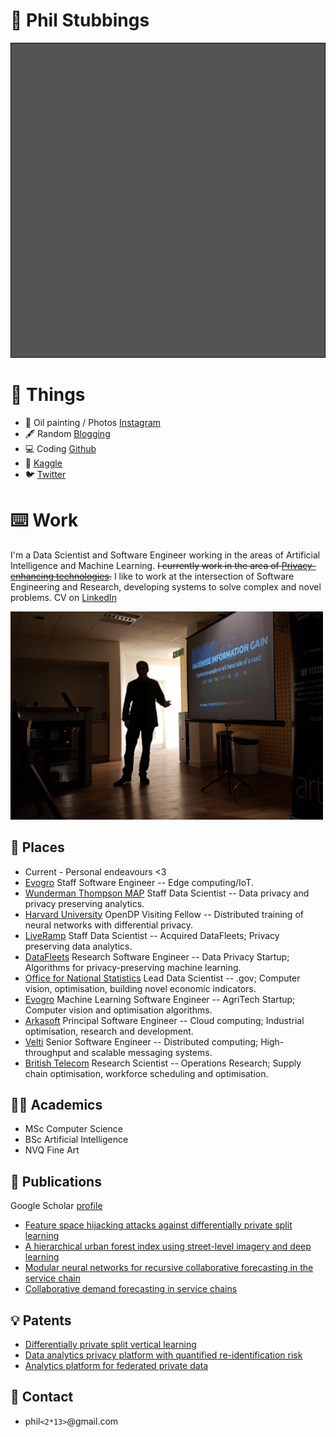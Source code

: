 # 👋 Phil Stubbings

![phil stubbings](output.gif "phil stubbings")

# 🖤 Things

* 🎨 Oil painting / Photos [Instagram](https://www.instagram.com/philnocturne/)
* 🖋️ Random [Blogging](https://parasec.net/blog/)
* 💻 Coding [Github](https://github.com/phil8192)
* 🥉 [Kaggle](https://www.kaggle.com/edgecrusher)
* 🐦 [Twitter](https://twitter.com/vectorinversion)


# ⌨️ Work

I'm a Data Scientist and Software Engineer working in the areas of Artificial Intelligence and Machine Learning. <strike>I currently work in the area of [Privacy-enhancing technologies](https://en.wikipedia.org/wiki/Privacy-enhancing_technologies).</strike> I like to work at the intersection of Software Engineering and Research, developing systems to solve complex and novel problems. CV on [LinkedIn](https://www.linkedin.com/in/sphil/)

![phil stubbings](1.jpg "phil stubbings")

## 🏢 Places

* Current - Personal endeavours <3
* [Evogro](https://www.evogro.com/) Staff Software Engineer -- Edge computing/IoT.
* [Wunderman Thompson MAP](https://wt-map.com/) Staff Data Scientist -- Data privacy and privacy preserving analytics.
* [Harvard University](https://opendp.org/people/philip-stubbings) OpenDP Visiting Fellow -- Distributed training of neural networks with differential privacy.
* [LiveRamp](https://liveramp.com/) Staff Data Scientist -- Acquired DataFleets; Privacy preserving data analytics.
* [DataFleets](https://techcrunch.com/2021/02/09/encrypted-data-handling-startup-datafleets-acquired-by-liveramp-for-over-68m/) Research Software Engineer -- Data Privacy Startup; Algorithms for privacy-preserving machine learning.
* [Office for National Statistics](https://datasciencecampus.ons.gov.uk/) Lead Data Scientist -- .gov; Computer vision, optimisation, building novel economic indicators.
* [Evogro](https://www.evogro.com/) Machine Learning Software Engineer -- AgriTech Startup; Computer vision and optimisation algorithms.
* [Arkasoft](http://www.arkasoft.com/) Principal Software Engineer -- Cloud computing; Industrial optimisation, research and development.
* [Velti](https://www.velti.ai/) Senior Software Engineer -- Distributed computing; High-throughput and scalable messaging systems.
* [British Telecom](https://atadastral.co.uk/) Research Scientist -- Operations Research; Supply chain optimisation, workforce scheduling and optimisation.

## 👨‍🎓 Academics

* MSc Computer Science
* BSc Artificial Intelligence
* NVQ Fine Art

## 📘 Publications

Google Scholar [profile](https://scholar.google.co.uk/citations?user=kg1_CuEAAAAJ&hl=en)

* [Feature space hijacking attacks against differentially private split learning](https://arxiv.org/abs/2201.04018)
* [A hierarchical urban forest index using street-level imagery and deep learning](https://www.mdpi.com/2072-4292/11/12/1395/htm)
* [Modular neural networks for recursive collaborative forecasting in the service chain](https://www.sciencedirect.com/science/article/abs/pii/S0950705108000440)
* [Collaborative demand forecasting in service chains](https://link.springer.com/chapter/10.1007/978-3-540-75504-3_16)

## 💡 Patents

* [Differentially private split vertical learning](https://patents.google.com/patent/WO2023081183A1/en)
* [Data analytics privacy platform with quantified re-identification risk](https://patents.google.com/patent/WO2022061162A1/en)
* [Analytics platform for federated private data](https://patents.google.com/patent/WO2022061165A1/en)

## 🤝 Contact

* phil`<2*13>`@gmail.com
